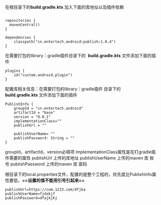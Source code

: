 在根目录下的**build.gradle.kts** 加入下面的库地址以及插件依赖

```

repositories {
  mavenCentral()
}

dependencies {
    classpath("cn.entertech.android:publish:1.0.4")
}
```

在需要打包的library｜gradle插件目录下的  **build.gradle.kts** 文件添加下面的插件

```
plugins {
    id("custom.android.plugin")
}
```

配置库相关信息：在需要打包的library｜gradle插件 目录下的  **build.gradle.kts** 文件添加下面的插件

```
PublishInfo {
    groupId = "cn.entertech.android"
    artifactId = "base"
    version = "0.0.1"
    implementationClass=""
    publishUrl = ""

    publishUserName= ""
    publishPassword: String = ""
}
```
groupId，artifactId，version必填项
implementationClass属性是在打gradle插件需要的属性
publishUrl 上传的库地址
publishUserName 上传的maven 库 账号
publishPassword 上传的maven 库 密码

根目录下的local.properties文件，配置的是整个工程的，优先度比PublishInfo属性要低，**==设置的值不能用引号引起来==**

```
publishUrl=https://com.1223.com/dfjka
publishUserName=fjdakjf
publishPassword=dfajkjkj
```

